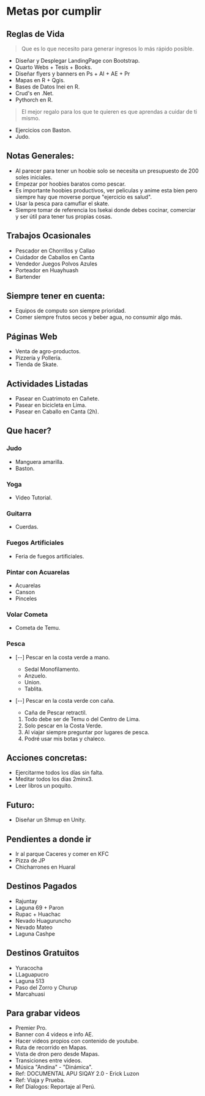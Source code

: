 # Metas por cumplir

## Reglas de Vida
> Que es lo que necesito para generar ingresos lo más rápido posible.
* Diseñar y Desplegar LandingPage con Bootstrap.
* Quarto Webs + Tesis + Books.
* Diseñar flyers y banners en Ps + AI + AE + Pr
* Mapas en R + Qgis.
* Bases de Datos Inei en R.
* Crud's en .Net.
* Pythorch en R. 

> El mejor regalo para los que te quieren es que aprendas a cuidar de ti mismo.
* Ejercicios con Baston.
* Judo.

## Notas Generales:
* Al parecer para tener un hoobie solo se necesita un presupuesto de 200 soles iniciales.
* Empezar por hoobies baratos como pescar.
* Es importante hoobies productivos, ver peliculas y anime esta bien pero siempre hay que moverse porque "ejercicio es salud".
* Usar la pesca para camuflar el skate.
* Siempre tomar de referencia los Isekai donde debes cocinar, comerciar y ser útil para tener tus propias cosas.

## Trabajos Ocasionales
* Pescador en Chorrillos y Callao
* Cuidador de Caballos en Canta
* Vendedor Juegos Polvos Azules
* Porteador en Huayhuash
* Bartender

## Siempre tener en cuenta:
* Equipos de computo son siempre prioridad.
* Comer siempre frutos secos y beber agua, no consumir algo más.

## Páginas Web
* Venta de agro-productos.
* Pizzería y Pollería.
* Tienda de Skate.

## Actividades Listadas
* Pasear en Cuatrimoto en Cañete.
* Pasear en bicicleta en Lima.
* Pasear en Caballo en Canta (2h).

## Que hacer?

### Judo
* Manguera amarilla.
* Baston.

### Yoga
* Video Tutorial.

### Guitarra
* Cuerdas.

### Fuegos Artificiales
* Feria de fuegos artificiales.

### Pintar con Acuarelas
* Acuarelas
* Canson
* Pinceles

### Volar Cometa
* Cometa de Temu.

### Pesca
* [--] Pescar en la costa verde a mano.
  * Sedal Monofilamento.
  * Anzuelo.
  * Union.
  * Tablita.
* [--] Pescar en la costa verde con caña.
  * Caña de Pescar retractil.  

  1. Todo debe ser de Temu o del Centro de Lima.
  2. Solo pescar en la Costa Verde.
  3. Al viajar siempre preguntar por lugares de pesca.
  4. Podré usar mis botas y chaleco.  


## Acciones concretas:
- Ejercitarme todos los días sin falta.
- Meditar todos los días 2minx3.
- Leer libros un poquito.

## Futuro:
- Diseñar un Shmup en Unity.

## Pendientes a donde ir
- Ir al parque Caceres y comer en KFC
- Pizza de JP
- Chicharrones en Huaral

## Destinos Pagados
- Rajuntay
- Laguna 69 + Paron
- Rupac + Huachac
- Nevado Huaguruncho
- Nevado Mateo
- Laguna Cashpe

## Destinos Gratuitos
- Yuracocha
- LLaguapucro
- Laguna 513
- Paso del Zorro y Churup
- Marcahuasi

## Para grabar videos
- Premier Pro.
- Banner con 4 videos e info AE.
- Hacer videos propios con contenido de youtube.
- Ruta de recorrido en Mapas.
- Vista de dron pero desde Mapas.
- Transiciones entre videos.
- Música "Andina" - "Dinámica".
- Ref: DOCUMENTAL APU SIQAY 2.0 - Erick Luzon
- Ref: Viaja y Prueba.
- Ref Dialogos: Reportaje al Perú.